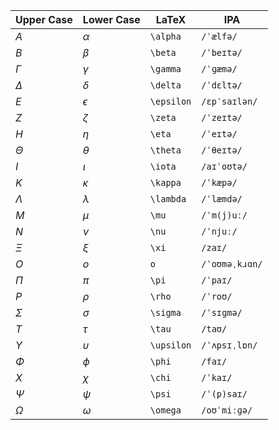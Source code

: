 | Upper Case | Lower Case | LaTeX      | IPA            |
| ---------- | ---------- | ---------- | -------------- |
| $A$        | $\alpha$   | `\alpha`   | `/ˈælfə/`      |
| $B$        | $\beta$    | `\beta`    | `/ˈbeɪtə/`     |
| $\Gamma$   | $\gamma$   | `\gamma`   | `/ˈɡæmə/`      |
| $\Delta$   | $\delta$   | `\delta`   | `/ˈdɛltə/`     |
| $E$        | $\epsilon$ | `\epsilon` | `/ɛpˈsaɪlən/`  |
| $Z$        | $\zeta$    | `\zeta`    | `/ˈzeɪtə/`     |
| $H$        | $\eta$     | `\eta`     | `/ˈeɪtə/`      |
| $\Theta$   | $\theta$   | `\theta`   | `/ˈθeɪtə/`     |
| $I$        | $\iota$    | `\iota`    | `/aɪˈoʊtə/`    |
| $K$        | $\kappa$   | `\kappa`   | `/ˈkæpə/`      |
| $\Lambda$  | $\lambda$  | `\lambda`  | `/ˈlæmdə/`     |
| $M$        | $\mu$      | `\mu`      | `/ˈm(j)uː/`    |
| $N$        | $\nu$      | `\nu`      | `/ˈnjuː/`      |
| $\Xi$      | $\xi$      | `\xi`      | `/zaɪ/`        |
| $O$        | $o$        | `o`        | `/ˈoʊməˌkɹɑn/` |
| $\Pi$      | $\pi$      | `\pi`      | `/ˈpaɪ/`       |
| $P$        | $\rho$     | `\rho`     | `/ˈroʊ/`       |
| $\Sigma$   | $\sigma$   | `\sigma`   | `/ˈsɪɡmə/`     |
| $T$        | $\tau$     | `\tau`     | `/taʊ/`        |
| $\Upsilon$ | $\upsilon$ | `\upsilon` | `/ˈʌpsɪˌlɒn/`  |
| $\Phi$     | $\phi$     | `\phi`     | `/faɪ/`        |
| $X$        | $\chi$     | `\chi`     | `/ˈkaɪ/`       |
| $\Psi$     | $\psi$     | `\psi`     | `/ˈ(p)saɪ/`    |
| $\Omega$   | $\omega$   | `\omega`   | `/oʊˈmiːɡə/`   |




